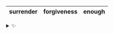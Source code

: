 | surrender | forgiveness | enough |
| :-------: | :---------: | :----: |

<details>
  <summary>✨</summary>
  These words are chosen at random each day. New words will appear here tomorrow morning.
</details>